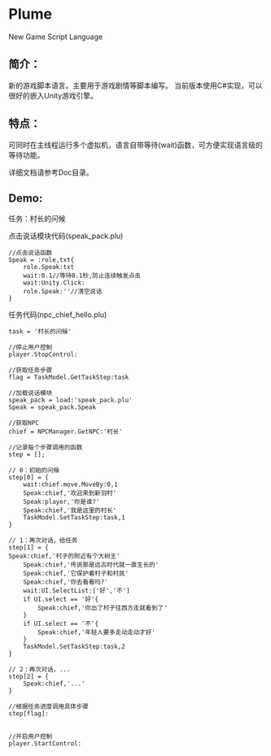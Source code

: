 # Plume
New Game Script Language

## 简介：
新的游戏脚本语言。主要用于游戏剧情等脚本编写。
当前版本使用C#实现，可以很好的嵌入Unity游戏引擎。

## 特点：
可同时在主线程运行多个虚拟机，语言自带等待(wait)函数，可方便实现语言级的等待功能。

详细文档请参考Doc目录。

## Demo:
任务：村长的问候

点击说话模块代码(speak_pack.plu)
```
//点击说话函数
Speak = :role,txt{
	role.Speak:txt
	wait:0.1//等待0.1秒,防止连续触发点击
	wait:Unity.Click:
	role.Speak:''//清空说话
}
```

任务代码(npc_chief_hello.plu)
```
task = '村长的问候'

//停止用户控制
player.StopControl:

//获取任务步骤
flag = TaskModel.GetTaskStep:task

//加载说话模块
speak_pack = load:'speak_pack.plu'
Speak = speak_pack.Speak

//获取NPC
chief = NPCManager.GetNPC:'村长'

//记录每个步骤调用的函数
step = [];

// 0：初始的问候
step[0] = {
	wait:chief.move.MoveBy:0,1
	Speak:chief,'欢迎来到新羽村'
	Speak:player,'你是谁?'
	Speak:chief,'我是这里的村长'
	TaskModel.SetTaskStep:task,1	
}

// 1：再次对话，给任务
step[1] = {
Speak:chief,'村子的附近有个大树王'
	Speak:chief,'传说那是远古时代就一直生长的'
	Speak:chief,'它保护着村子和村民'
	Speak:chief,'你去看看吗?'
	wait:UI.SelectList:['好','不']
	if UI.select == '好'{
		Speak:chief,'你出了村子往西方走就看到了'
	}
	if UI.select == '不'{
		Speak:chief,'年轻人要多走动走动才好'
	}
	TaskModel.SetTaskStep:task,2
}

// 2：再次对话，...
step[2] = {
	Speak:chief,'...'
}

//根据任务进度调用具体步骤
step[flag]:


//开启用户控制
player.StartControl:

```
